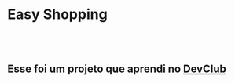 <h1> Easy Shopping</h1>
<br>
<br>
<h2>Esse foi um projeto que aprendi no <a href="https://rodolfomori.com.br/devclub">DevClub</a></h2>
